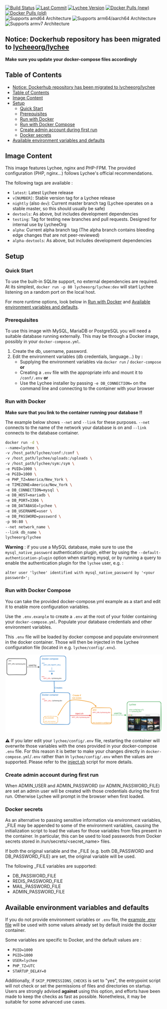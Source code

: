 [![Build Status][build-status-shield]](https://github.com/LycheeOrg/Lychee-Docker/actions/workflows/nightly.yml)
[![Last Commit][last-commit-shield]](https://github.com/LycheeOrg/Lychee-Docker/commits/master)
[![Lychee Version][lychee-version-shield]](https://hub.docker.com/r/lycheeorg/lychee)
[![Docker Pulls (new)][docker-pulls-shield]](https://hub.docker.com/r/lycheeorg/lychee)
[![Docker Pulls (old)][docker-pulls-shield-old]](https://hub.docker.com/r/lycheeorg/lychee-laravel)
<br>
![Supports amd64 Architecture][amd64-shield]
![Supports arm64/aarch64 Architecture][arm64-shield]
![Supports armv7 Architecture][armv7-shield]

## Notice: Dockerhub repository has been migrated to [lycheeorg/lychee](https://hub.docker.com/r/lycheeorg/lychee)  
**Make sure you update your docker-compose files accordingly**

## Table of Contents
<!-- TOC depthFrom:1 depthTo:6 withLinks:1 updateOnSave:1 orderedList:0 -->
- [Notice: Dockerhub repository has been migrated to lycheeorg/lychee](#notice-dockerhub-repository-has-been-migrated-to-lycheeorglychee)
- [Table of Contents](#table-of-contents)
- [Image Content](#image-content)
- [Setup](#setup)
	- [Quick Start](#quick-start)
	- [Prerequisites](#prerequisites)
	- [Run with Docker](#run-with-docker)
	- [Run with Docker Compose](#run-with-docker-compose)
	- [Create admin account during first run](#create-admin-account-during-first-run)
	- [Docker secrets](#docker-secrets)
- [Available environment variables and defaults](#available-environment-variables-and-defaults)
<!-- /TOC -->

## Image Content

This image features Lychee, nginx and PHP-FPM. The provided configuration (PHP, nginx...) follows Lychee's official recommendations.

The following tags are available :

* `latest`: Latest Lychee release
* `v[NUMBER]`: Stable version tag for a Lychee release
* `nightly` (also `dev`): Current master branch tag (Lychee operates on a stable master, so this should usually be safe)
* `devtools`: As above, but includes development dependencies
* `testing`: Tag for testing new branches and pull requests. Designed for internal use by LycheeOrg
* `alpha`: Current alpha branch tag (The alpha branch contains bleeding edge changes that are not peer-reviewed)
* `alpha-devtools`: As above, but includes development dependencies

## Setup

### Quick Start

To use the built-in SQLite support, no external dependencies are required. At its simplest, `docker run -p 80 lycheeorg/lychee:dev` will start Lychee listening on a random port on the local host.

For more runtime options, look below in [Run with Docker](#run-with-docker) and [Available environment variables and defaults](#available-environment-variables-and-defaults).

### Prerequisites

To use this image with MySQL, MariaDB or PostgreSQL you will need a suitable database running externally. This may be through a Docker image, possibly in your `docker-compose.yml`.

1.  Create the db, username, password.
2.  Edit the environment variables (db credentials, language...) by :
    *  Supplying the environment variables via `docker run` / `docker-compose` **or**
    *  Creating a `.env` file with the appropriate info and mount it to `/conf/.env` **or**
    *  Use the Lychee installer by passing `-e DB_CONNECTION=` on the command line and connecting to the container with your browser

### Run with Docker

**Make sure that you link to the container running your database !!**  

The example below shows `--net` and `--link` for these purposes. `--net` connects to the name of the network your database is on and `--link` connects to the database container.

```bash
docker run -d \
--name=lychee \
-v /host_path/lychee/conf:/conf \
-v /host_path/lychee/uploads:/uploads \
-v /host_path/lychee/sym:/sym \
-e PUID=1000 \
-e PGID=1000 \
-e PHP_TZ=America/New_York \
-e TIMEZONE=America/New_York \
-e DB_CONNECTION=mysql \
-e DB_HOST=mariadb \
-e DB_PORT=3306 \
-e DB_DATABASE=lychee \
-e DB_USERNAME=user \
-e DB_PASSWORD=password \
-p 90:80 \
--net network_name \
--link db_name \
lycheeorg/lychee
```

**Warning** : if you use a MySQL database, make sure to use the `mysql_native_password` authentication plugin, either by using the `--default-authentication-plugin` option when starting mysql, or by running a query to enable the authentication plugin for the `lychee` user, e.g. :

```
alter user 'lychee' identified with mysql_native_password by '<your password>';
```

### Run with Docker Compose

You can take the provided docker-compose.yml example as a start and edit it to enable more configuration variables.

Use the `.env.exanple` to create a `.env` at the root of your folder containing your `docker-compose.yml`.
Populate your database credentials and other environment variables.

This `.env` file will be loaded by docker compose and populate environment in the docker container.
Those will then be injected in the Lychee configuration file (located in e.g. `lychee/config/.env`).

![environment-loading.png](./environment-loading.png)

:warning: If you later edit your `lychee/config/.env` file, restarting the container will overwrite those variables with the ones provided in your docker-compose `.env` file.
For this reason it is better to make your changes directly in `docker-compose.yml`/`.env` rather than in `lychee/config/.env` when the values are supported.
Please refer to the [inject.sh](https://github.com/LycheeOrg/Lychee/blob/master/inject.sh) script for more details.

### Create admin account during first run

When ADMIN_USER and ADMIN_PASSWORD (or ADMIN_PASSWORD_FILE) are set an admin user will be created with those credentials during the first run. Otherwise Lychee will prompt in the browser when first loaded.

### Docker secrets

As an alternative to passing sensitive information via environment variables, _FILE may be appended to some of the environment variables, causing the initialization script to load the values for those variables from files present in the container. In particular, this can be used to load passwords from Docker secrets stored in /run/secrets/<secret_name> files.

If both the original variable and the _FILE (e.g. both DB_PASSWORD and DB_PASSWORD_FILE) are set, the original variable will be used.

The following _FILE variables are supported:

* DB_PASSWORD_FILE
* REDIS_PASSWORD_FILE 
* MAIL_PASSWORD_FILE
* ADMIN_PASSWORD_FILE

## Available environment variables and defaults

If you do not provide environment variables or `.env` file, the [example .env file](https://github.com/LycheeOrg/Lychee/blob/master/.env.example) will be used with some values already set by default inside the docker container.

Some variables are specific to Docker, and the default values are :

* `PUID=1000`
* `PGID=1000`
* `USER=lychee`
* `PHP_TZ=UTC`
* `STARTUP_DELAY=0`

Additionally, if `SKIP_PERMISSIONS_CHECKS` is set to "yes", the entrypoint script will not check or set the permissions of files and directories on startup. Users are strongly advised **against** using this option, and efforts have been made to keep the checks as fast as possible. Nonetheless, it may be suitable for some advanced use cases.

[arm64-shield]: https://img.shields.io/badge/arm64-yes-success.svg?style=flat
[amd64-shield]: https://img.shields.io/badge/amd64-yes-success.svg?style=flat
[armv7-shield]: https://img.shields.io/badge/armv7-yes-success.svg?style=flat
[build-status-shield]: https://img.shields.io/github/actions/workflow/status/LycheeOrg/Lychee-Docker/nightly.yml?label=nightly
[docker-pulls-shield-old]: https://img.shields.io/docker/pulls/lycheeorg/lychee-laravel.svg?style=flat&label=Docker%20Pulls%20(lychee-laravel)
[docker-pulls-shield]: https://img.shields.io/docker/pulls/lycheeorg/lychee.svg?style=flat&label=Docker%20Pulls%20(lychee)
[lychee-version-shield]: https://img.shields.io/docker/v/lycheeorg/lychee/latest?style=flat&label=Lychee%20Version%20(:latest)
[last-commit-shield]: https://img.shields.io/github/last-commit/LycheeOrg/Lychee-Docker.svg?style=flat
